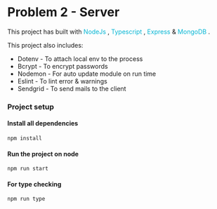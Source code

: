 # Problem 2 - Server

This project has built with <span style="color: #06b6d4"> NodeJs </span> , <span style="color: #06b6d4"> Typescript </span> , <span style="color: #06b6d4"> Express </span> & <span style="color: #06b6d4"> MongoDB </span>.

This project also includes:

- Dotenv - To attach local env to the process
- Bcrypt - To encrypt passwords
- Nodemon - For auto update module on run time
- Eslint - To lint error & warnings
- Sendgrid - To send mails to the client

### Project setup
#### Install all dependencies
```
npm install
```

#### Run the project on node
```
npm run start
```

#### For type checking
```
npm run type